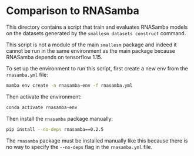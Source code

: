 # Comparison to RNASamba
This directory contains a script that train and evaluates RNASamba models on the datasets generated by the `smallesm datasets construct` command.

This script is not a module of the main `smallesm` package and indeed it cannot be run in the same environment as the main package because RNASamba depends on tensorflow 1.15.

To set up the environment to run this script, first create a new env from the `rnasamba.yml` file:
```bash
mamba env create -n rnasamba-env -f rnasamba.yml
```

Then activate the environment:
```bash
conda activate rnasamba-env
```

Then install the `rnasamba` package manually:
```bash
pip install --no-deps rnasamba==0.2.5
```
The `rnasamba` package must be installed manually like this because there is no way to specify the `--no-deps` flag in the `rnasamba.yml` file.
